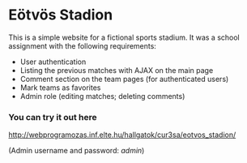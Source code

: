 # Eötvös Stadion

This is a simple website for a fictional sports stadium. It was a school assignment with the following requirements:

- User authentication
- Listing the previous matches with AJAX on the main page
- Comment section on the team pages (for authenticated users)
- Mark teams as favorites
- Admin role (editing matches; deleting comments)

### You can try it out here

http://webprogramozas.inf.elte.hu/hallgatok/cur3sa/eotvos_stadion/

(Admin username and password: _admin_)
